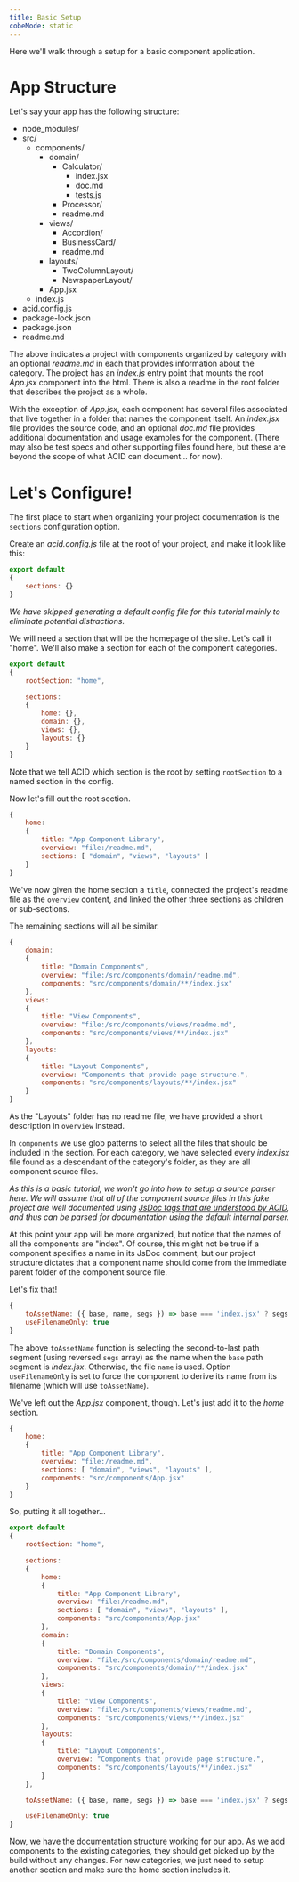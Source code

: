 ```yaml
---
title: Basic Setup
cobeMode: static
---
```


Here we'll walk through a setup for a basic component application.


# App Structure

Let's say your app has the following structure:

- node_modules/
- src/
  - components/
    - domain/
      - Calculator/
        - index.jsx
        - doc.md
        - tests.js
      - Processor/
      - readme.md
    - views/
      - Accordion/
      - BusinessCard/
      - readme.md
    - layouts/
      - TwoColumnLayout/
      - NewspaperLayout/
    - App.jsx
  - index.js
- acid.config.js
- package-lock.json
- package.json
- readme.md

The above indicates a project with components organized by category with an optional *readme.md* in each that provides information about the category.  The project has an *index.js* entry point that mounts the root *App.jsx* component into the html.  There is also a readme in the root folder that describes the project as a whole.

With the exception of *App.jsx*, each component has several files associated that live together in a folder that names the component itself.  An *index.jsx* file provides the source code, and an optional *doc.md* file provides additional documentation and usage examples for the component.  (There may also be test specs and other supporting files found here, but these are beyond the scope of what ACID can document... for now).


# Let's Configure!

The first place to start when organizing your project documentation is the `sections` configuration option.

Create an *acid.config.js* file at the root of your project, and make it look like this:

```js label="acid.config.js"
export default
{
    sections: {}
}
```

*We have skipped generating a default config file for this tutorial mainly to eliminate potential distractions.*

We will need a section that will be the homepage of the site.  Let's call it "home".  We'll also make a section for each of the component categories.

```js label="acid.config.js"
export default
{
    rootSection: "home",

    sections: 
    {
        home: {},
        domain: {},
        views: {},
        layouts: {}
    }
}
```

Note that we tell ACID which section is the root by setting `rootSection` to a named section in the config.

Now let's fill out the root section.

```js
{
    home: 
    {
        title: "App Component Library",
        overview: "file:/readme.md",
        sections: [ "domain", "views", "layouts" ]
    }
}
```

We've now given the home section a `title`, connected the project's readme file as the `overview` content, and linked the other three sections as children or sub-sections.

The remaining sections will all be similar.

```js
{
    domain:
    {
        title: "Domain Components",
        overview: "file:/src/components/domain/readme.md",
        components: "src/components/domain/**/index.jsx"
    },
    views:
    {
        title: "View Components",
        overview: "file:/src/components/views/readme.md",
        components: "src/components/views/**/index.jsx"
    },
    layouts:
    {
        title: "Layout Components",
        overview: "Components that provide page structure.",
        components: "src/components/layouts/**/index.jsx"
    }
}
```

As the "Layouts" folder has no readme file, we have provided a short description in `overview` instead.

In `components` we use glob patterns to select all the files that should be included in the section. For each category, we have selected every *index.jsx* file found as a descendant of the category's folder, as they are all component source files.

*As this is a basic tutorial, we won't go into how to setup a source parser here.  We will assume that all of the component source files in this fake project are well documented using [JsDoc tags that are understood by ACID](/document/reference-jsdoc), and thus can be parsed for documentation using the default internal parser.*

At this point your app will be more organized, but notice that the names of all the components are "index".  Of course, this might not be true if a component specifies a name in its JsDoc comment, but our project structure dictates that a component name should come from the immediate parent folder of the component source file.

Let's fix that!

```js
{
    toAssetName: ({ base, name, segs }) => base === 'index.jsx' ? segs.reverse()[1] : name,
    useFilenameOnly: true
}
```

The above `toAssetName` function is selecting the second-to-last path segment (using reversed `segs` array) as the name when the `base` path segment is *index.jsx*.  Otherwise, the file `name` is used.  Option `useFilenameOnly` is set to force the component to derive its name from its filename (which will use `toAssetName`).

We've left out the *App.jsx* component, though.  Let's just add it to the *home* section.

```js
{
    home: 
    {
        title: "App Component Library",
        overview: "file:/readme.md",
        sections: [ "domain", "views", "layouts" ],
        components: "src/components/App.jsx"
    }
}
```

So, putting it all together...

```js label="acid.config.js"
export default
{
    rootSection: "home",

    sections: 
    {
        home: 
        {
            title: "App Component Library",
            overview: "file:/readme.md",
            sections: [ "domain", "views", "layouts" ],
            components: "src/components/App.jsx"
        },
        domain:
        {
            title: "Domain Components",
            overview: "file:/src/components/domain/readme.md",
            components: "src/components/domain/**/index.jsx"
        },
        views:
        {
            title: "View Components",
            overview: "file:/src/components/views/readme.md",
            components: "src/components/views/**/index.jsx"
        },
        layouts:
        {
            title: "Layout Components",
            overview: "Components that provide page structure.",
            components: "src/components/layouts/**/index.jsx"
        }
    },

    toAssetName: ({ base, name, segs }) => base === 'index.jsx' ? segs.reverse()[1] : name,

    useFilenameOnly: true
}
```

Now, we have the documentation structure working for our app.  As we add components to the existing categories, they should get picked up by the build without any changes.  For new categories, we just need to setup another section and make sure the home section includes it.
